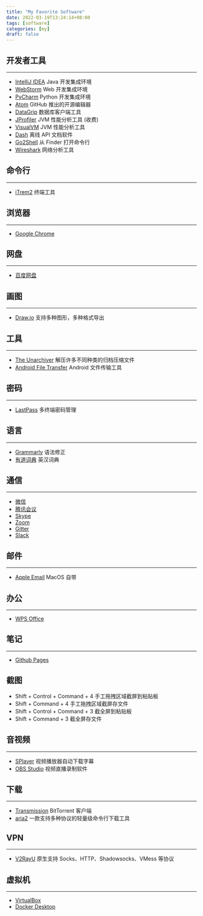 ```yaml
---
title: "My Favorite Software"
date: 2022-03-19T13:24:14+08:00
tags: [software]
categories: [my]
draft: false
---
```


## 开发者工具
---
* [IntelliJ IDEA](https://www.jetbrains.com/idea/) Java 开发集成环境
* [WebStorm](http://www.jetbrains.com/webstorm/) Web 开发集成环境
* [PyCharm](https://www.jetbrains.com/pycharm/) Python 开发集成环境
* [Atom](https://atom.io/) GitHub 推出的开源编辑器
* [DataGrip](https://www.jetbrains.com.cn/datagrip/) 数据库客户端工具
* [JProfiler](https://www.ej-technologies.com/products/jprofiler/overview.html) JVM 性能分析工具 (收费)
* [VisualVM](https://visualvm.github.io/) JVM 性能分析工具
* [Dash](https://kapeli.com/dash) 离线 API 文档软件
* [Go2Shell](http://zipzapmac.com/Go2Shell) 从 Finder 打开命令行
* [Wireshark](https://www.wireshark.org/) 网络分析工具

## 命令行
---
* [iTrem2](https://iterm2.com) 终端工具

## 浏览器
---
* [Google Chrome](https://www.google.com/chrome/)

## 网盘
---
* [百度网盘](http://pan.baidu.com/download?from=header#pan)

## 画图
---
* [Draw.io](https://drawio-app.com) 支持多种图形，多种格式导出

## 工具
---
* [The Unarchiver](https://theunarchiver.com/) 解压许多不同种类的归档压缩文件
* [Android File Transfer](https://www.android.com/filetransfer/) Android 文件传输工具

## 密码
---
* [LastPass](https://www.lastpass.com/) 多终端密码管理

## 语言
---
* [Grammarly](https://app.grammarly.com/) 语法修正
* [有道词典](http://cidian.youdao.com/multi.html) 英汉词典

## 通信
---
* [微信](http://weixin.qq.com/cgi-bin/readtemplate?t=mac&platform=wx&lang=zh_CN)
* [腾讯会议](https://meeting.tencent.com/)
* [Skype](https://www.skype.com/)
* [Zoom](https://zoom.us/)
* [Gitter](https://gitter.im/)
* [Slack](https://slack.com/intl/zh-cn/)

## 邮件
---
* [Apple Email](https://support.apple.com/mail) MacOS 自带

## 办公
---
* [WPS Office](https://www.wps.com/)

## 笔记
---
* [Github Pages](https://pages.github.com/)

## 截图

* Shift + Control + Command + 4 手工拖拽区域截屏到粘贴板
* Shift + Command + 4 手工拖拽区域截屏存文件
* Shift + Control + Command + 3 截全屏到粘贴板
* Shift + Command + 3 截全屏存文件

## 音视频
---
* [SPlayer](https://www.splayer.org/) 视频播放器自动下载字幕
* [OBS Studio](https://obsproject.com/) 视频直播录制软件

## 下载
---
* [Transmission](https://transmissionbt.com/) BitTorrent 客户端
* [aria2](https://aria2.github.io/) 一款支持多种协议的轻量级命令行下载工具

## VPN
---
* [V2RayU](https://github.com/yanue/V2rayU) 原生支持 Socks、HTTP、Shadowsocks、VMess 等协议

## 虚拟机
---
* [VirtualBox](https://www.virtualbox.org/)  
* [Docker Desktop](https://www.docker.com/products/docker-desktop/)
